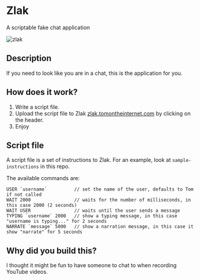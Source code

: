 # Zlak

A scriptable fake chat application

![zlak](https://i.imgur.com/QYoQ2yy.png)

## Description

If you need to look like you are in a chat, this is the application for you.

## How does it work?

1. Write a script file.
2. Upload the script file to Zlak [zlak.tomontheinternet.com](https://zlak.tomontheinternet.com) by clicking on the header.
3. Enjoy

## Script file

A script file is a set of instructions to Zlak. For an example, look at `sample-instructions` in this repo.

The available commands are:

```
USER `username`          // set the name of the user, defaults to Tom if not called
WAIT 2000                // waits for the number of milliseconds, in this case 2000 (2 seconds)
WAIT USER                // waits until the user sends a message
TYPING `username` 2000   // show a typing message, in this case "username is typing..." for 2 seconds
NARRATE `message` 5000   // show a narration message, in this case it show "narrate" for 5 seconds
```

## Why did you build this?

I thought it might be fun to have someone to chat to when recording YouTube videos.
